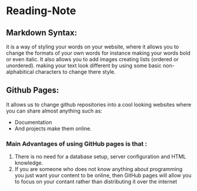 # Reading-Note

## Markdown Syntax:
it is a way of styling your words on your website, where it allows you to change the formats of your own words for instance making your words bold or even italic.
It also allows you to add images creating lists (ordered or unordered). making your text look different by using some basic non-alphabitical characters to change there style.

## Github Pages: 
It allows us to change github repositories into a cool looking websites where you can share almost anything such as:
* Documentation 
* And projects make them online.
### Main Advantages of using GitHub pages is that :
1. There is no need for a database setup, server configuration and HTML knowledge.
2. If you are someone who does not know anything about programming you just want your content to be online,
 then GitHub pages will allow you to focus on your contant rather than distributing it over the internet

